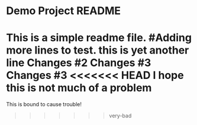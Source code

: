 # Demo Project README
This is a simple readme file. 
#Adding more lines to test.
this is yet another line
Changes #2
Changes #3
Changes #3
<<<<<<< HEAD
I hope this is not much of a problem
=======
This is bound to cause trouble!
>>>>>>> very-bad

